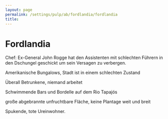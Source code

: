 ```yaml
---
layout: page
permalink: /settings/pulp/ab/fordlandia/fordlandia
title: 
---
```


# Fordlandia

Chef: Ex-General John Rogge hat den Assistenten mit schlechten Führern in den Dschungel geschickt um sein Versagen zu verbergen.

Amerikanische Bungalows, Stadt ist in einem schlechten Zustand

Überall Betrunkene, niemand arbeitet

Schwimmende Bars und Bordelle auf dem Rio Tapaj&oacute;s

große abgebrannte unfruchtbare Fläche, keine Plantage weit und breit

Spukende, tote Ureinwohner.


